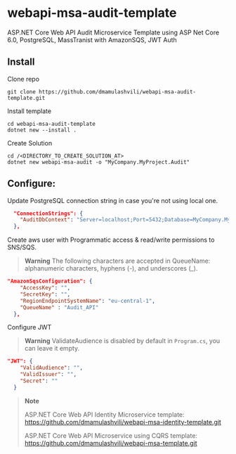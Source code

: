 # webapi-msa-audit-template
ASP.NET Core Web API Audit Microservice Template using ASP Net Core 6.0, PostgreSQL, MassTranist with AmazonSQS, JWT Auth

## Install
Clone repo
```console
git clone https://github.com/dmamulashvili/webapi-msa-audit-template.git
```

Install template
```console
cd webapi-msa-audit-template
dotnet new --install .
```

Create Solution
```console
cd /<DIRECTORY_TO_CREATE_SOLUTION_AT>
dotnet new webapi-msa-audit -o "MyCompany.MyProject.Audit"
```
## Configure:
Update PostgreSQL connection string in case you're not using local one.
```json
  "ConnectionStrings": {
    "AuditDbContext": "Server=localhost;Port=5432;Database=MyCompany.MyProject.AuditDb;User Id=postgres;password=postgres"
  },
```
Create aws user with Programmatic access & read/write permissions to SNS/SQS.
>**Warning**
>The following characters are accepted in QueueName: alphanumeric characters, hyphens (-), and underscores (_).
```json
"AmazonSqsConfiguration": {
    "AccessKey": "",
    "SecretKey": "",
    "RegionEndpointSystemName": "eu-central-1",
    "QueueName" : "Audit_API"
  },
```
Configure JWT
>**Warning**
>ValidateAudience is disabled by default in `Program.cs`, you can leave it empty.
```json
"JWT": {
    "ValidAudience": "",
    "ValidIssuer": "",
    "Secret": ""
  }
```

> **Note** 
>
> ASP.NET Core Web API Identity Microservice template: <https://github.com/dmamulashvili/webapi-msa-identity-template.git>
>
> ASP.NET Core Web API Microservice using CQRS template: <https://github.com/dmamulashvili/webapi-msa-template.git>
